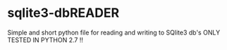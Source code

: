 # sqlite3-dbREADER
Simple and short python file for reading and writing to SQlite3 db's
ONLY TESTED IN PYTHON 2.7 !!
